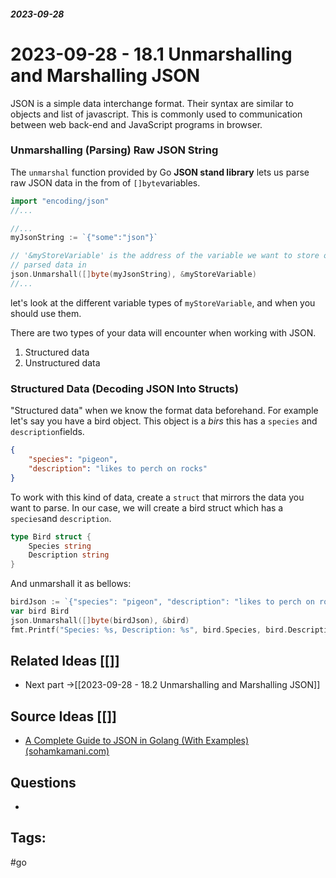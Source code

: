 ##### _2023-09-28_

# 2023-09-28 - 18.1 Unmarshalling and Marshalling JSON

JSON is a simple data interchange format. Their syntax are similar to objects and list of javascript.
This is commonly used to communication between web back-end and JavaScript programs in browser.

### Unmarshalling (Parsing) Raw JSON String

The `unmarshal` function provided by Go __JSON stand library__ lets us parse raw JSON data in the from of `[]byte`variables.

```go
import "encoding/json"
//...

//...
myJsonString := `{"some":"json"}`

// '&myStoreVariable' is the address of the variable we want to store our
// parsed data in
json.Unmarshall([]byte(myJsonString), &myStoreVariable)
//...
```

let's look at the different variable types of `myStoreVariable`, and when you should use them.

There are two types of your data will encounter when working with JSON.

1. Structured data
2. Unstructured data

### Structured Data (Decoding JSON Into Structs)

"Structured data" when we know the format data beforehand. For example let's say you have a bird object. This object is a _birs_ this has a `species` and `description`fields.

```JSON
{
	"species": "pigeon",
	"description": "likes to perch on rocks"
}
```

To work with this kind of data, create a `struct` that mirrors the data you want to parse. In our case, we will create a bird struct which has a `species`and `description`.

```go
type Bird struct {
	Species string
	Description string
}
```

And unmarshall it as bellows:

```go
birdJson := `{"species": "pigeon", "description": "likes to perch on rocks"}`
var bird Bird
json.Unmarshall([]byte(birdJson), &bird)
fmt.Printf("Species: %s, Description: %s", bird.Species, bird.Description)
```


## Related Ideas [[]]

- Next part ->[[2023-09-28 - 18.2 Unmarshalling and Marshalling JSON]]
## Source Ideas [[]]

- [A Complete Guide to JSON in Golang (With Examples) (sohamkamani.com)](https://www.sohamkamani.com/golang/json/)
## Questions 

-  
## Tags:

#go 